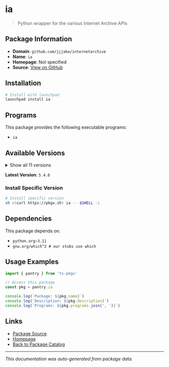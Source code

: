 # ia

> Python wrapper for the various Internet Archive APIs

## Package Information

- **Domain**: `github.com/jjjake/internetarchive`
- **Name**: `ia`
- **Homepage**: Not specified
- **Source**: [View on GitHub](https://github.com/pkgxdev/pantry/tree/main/projects/github.com/jjjake/internetarchive/package.yml)

## Installation

```bash
# Install with launchpad
launchpad install ia
```

## Programs

This package provides the following executable programs:

- `ia`

## Available Versions

<details>
<summary>Show all 11 versions</summary>

- `5.4.0`, `5.3.0`, `5.2.1`, `5.1.0`, `5.0.5`
- `5.0.3`, `5.0.0`, `4.1.0`, `4.0.1`, `3.7.0`
- `3.4.0`

</details>

**Latest Version**: `5.4.0`

### Install Specific Version

```bash
# Install specific version
sh <(curl https://pkgx.sh) ia -- $SHELL -i
```

## Dependencies

This package depends on:

- `python.org~3.11`
- `gnu.org/which^2 # our stubs use which`

## Usage Examples

```typescript
import { pantry } from 'ts-pkgx'

// Access this package
const pkg = pantry.ia

console.log(`Package: ${pkg.name}`)
console.log(`Description: ${pkg.description}`)
console.log(`Programs: ${pkg.programs.join(', ')}`)
```

## Links

- [Package Source](https://github.com/pkgxdev/pantry/tree/main/projects/github.com/jjjake/internetarchive/package.yml)
- [Homepage](#)
- [Back to Package Catalog](../../../package-catalog.md)

---

*This documentation was auto-generated from package data.*
